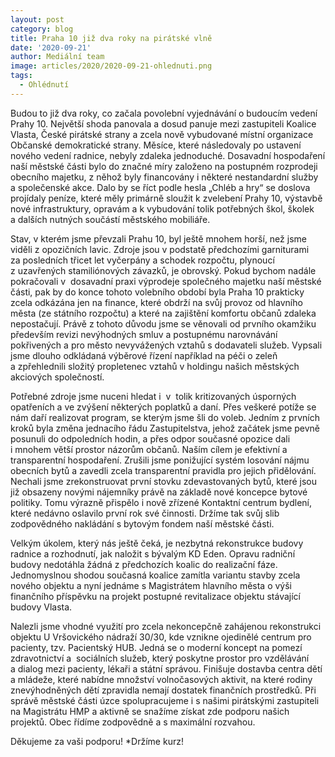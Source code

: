 ```yaml
---
layout: post
category: blog
title: Praha 10 již dva roky na pirátské vlně
date: '2020-09-21'
author: Mediální team
image: articles/2020/2020-09-21-ohlednuti.png
tags:
  - Ohlédnutí
---
```


Budou to již dva roky, co začala povolební vyjednávání o budoucím vedení Prahy 10. Největší shoda panovala a dosud panuje mezi zastupiteli Koalice Vlasta, České pirátské strany a zcela nově vybudované místní organizace Občanské demokratické strany. Měsíce, které následovaly po ustavení nového vedení radnice, nebyly zdaleka jednoduché. Dosavadní hospodaření naší městské části bylo do značné míry založeno na postupném rozprodeji obecního majetku, z něhož byly financovány i některé nestandardní služby a společenské akce. Dalo by se říct podle hesla „Chléb a hry“ se doslova projídaly peníze, které měly primárně sloužit k zvelebení Prahy 10, výstavbě nové infrastruktury, opravám a k vybudování tolik potřebných škol, školek a dalších nutných součástí městského mobiliáře. 

Stav, v kterém jsme převzali Prahu 10, byl ještě mnohem horší, než jsme viděli z opozičních lavic. Zdroje jsou v podstatě předchozími garniturami za posledních třicet let vyčerpány a schodek rozpočtu, plynoucí z uzavřených stamiliónových závazků, je obrovský. Pokud bychom nadále pokračovali v  dosavadní praxi výprodeje společného majetku naší městské části, pak by do konce tohoto volebního období byla Praha 10 prakticky zcela odkázána jen na finance, které obdrží na svůj provoz od hlavního města (ze státního rozpočtu) a které na zajištění komfortu občanů zdaleka nepostačují. Právě z tohoto důvodu jsme se věnovali od prvního okamžiku především revizi nevýhodných smluv a postupnému narovnávání pokřivených a pro město nevyvážených vztahů s dodavateli služeb. Vypsali jsme dlouho odkládaná výběrové řízení například na péči o zeleň a zpřehlednili složitý propletenec vztahů v holdingu našich městských akciových společností. 

Potřebné zdroje jsme nuceni hledat i  v  tolik kritizovaných úsporných opatřeních a ve zvýšení některých poplatků a daní. Přes veškeré potíže se nám daří realizovat program, se kterým jsme šli do voleb. Jedním z prvních kroků byla změna jednacího řádu Zastupitelstva, jehož začátek jsme pevně posunuli do odpoledních hodin, a přes odpor současné opozice dali i mnohem větší prostor názorům občanů. Naším cílem je efektivní a  transparentní hospodaření. Zrušili jsme ponižující systém losování nájmu obecních bytů a zavedli zcela transparentní pravidla pro jejich přidělování. Nechali jsme zrekonstruovat první stovku zdevastovaných bytů, které jsou již obsazeny novými nájemníky právě na základě nové koncepce bytové politiky. Tomu výrazně přispělo i nově zřízené Kontaktní centrum bydlení, které nedávno oslavilo první rok své činnosti. Držíme tak svůj slib zodpovědného nakládání s bytovým fondem naší městské části. 

Velkým úkolem, který nás ještě čeká, je nezbytná rekonstrukce budovy radnice a rozhodnutí, jak naložit s bývalým KD Eden. Opravu radniční budovy nedotáhla žádná z předchozích koalic do realizační fáze. Jednomyslnou shodou současná koalice zamítla variantu stavby zcela nového objektu a nyní jednáme s Magistrátem hlavního města o výši finančního příspěvku na projekt postupné revitalizace objektu stávající budovy Vlasta. 

Nalezli jsme vhodné využití pro zcela nekoncepčně zahájenou rekonstrukci objektu U Vršovického nádraží 30/30, kde vznikne ojedinělé centrum pro pacienty, tzv. Pacientský HUB. Jedná se o moderní koncept na pomezí zdravotnictví a  sociálních služeb, který poskytne prostor pro vzdělávání a dialog mezi pacienty, lékaři a státní správou. Finišuje dostavba centra dětí a mládeže, které nabídne množství volnočasových aktivit, na které rodiny znevýhodněných dětí zpravidla nemají dostatek finančních prostředků. Při správě městské části úzce spolupracujeme i s našimi pirátskými zastupiteli na Magistrátu HMP a aktivně se snažíme získat zde podporu našich projektů. Obec řídíme zodpovědně a s maximální rozvahou. 

Děkujeme za vaši podporu! *Držíme kurz! 

